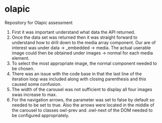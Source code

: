 # olapic
Repository for Olapic assessment
1. First it was important understand what data the API returned.
2. Once the data set was returned then it was straight forward to understand how to drill down to the media array component. Our are of interest was under data -> _embedded -> media. The actual userable image could then be obtained under images -> normal for each media element.
3. To select the most appropriate image, the normal component needed to be chosen.
4. There was an issue with the code base in that the last line of the iteration loop was included along with closing parenthesis and this caused some confusion.
5. The width of the carousel was not sufficient to display all four images swas increase to max.
6. For the navigation arrows, the parameter was set to false by default so needed to be set to true. Also the arrows were located in the middle of the carousel to classes owl-prev and .owl-next of the DOM needed to be configured appropriately.